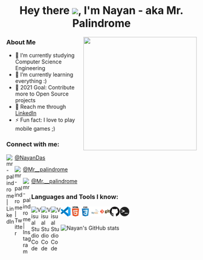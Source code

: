 <h1 align="center">Hey there <img src="https://raw.githubusercontent.com/MartinHeinz/MartinHeinz/master/wave.gif" width="30px">, I'm Nayan - aka Mr. Palindrome</h1>
<img align="right" src="https://octocat-generator-assets.githubusercontent.com/my-octocat-1634121321703.png" height="300" width="300">


### About Me
- 🔭 I’m currently studying Computer Science Engineering
- 🌱 I’m currently learning everything :)
- 🥅 2021 Goal: Contribute more to Open Source projects
- 💬 Reach me through [LinkedIn](https://www.linkedin.com/in/nayan-das-mrpalindrome/)
- ⚡ Fun fact: I love to play mobile games ;)

### Connect with me:

<img align="left" alt="mr-palindrome | LinkedIn" width="22px" src="https://cdn.jsdelivr.net/npm/simple-icons@v3/icons/linkedin.svg" /> [@NayanDas](https://www.linkedin.com/in/nayan-das-mrpalindrome/)

<img align="left" alt="mr-palindrome | Twitter" width="22px" src="https://cdn.jsdelivr.net/npm/simple-icons@v3/icons/twitter.svg" /> [@Mr__palindrome](https://twitter.com/Mr__palindrome)

<img align="left" alt="mr-palindrome | Instagram" width="22px" src="https://cdn.jsdelivr.net/npm/simple-icons@v3/icons/instagram.svg" /> [@Mr.__palindrome](https://www.instagram.com/Mr.__palindrome/)

### Languages and Tools I know:

<img align="left" alt="Visual Studio Code" width="26px" src="https://cdn3.iconfinder.com/data/icons/logos-and-brands-adobe/512/267_Python-512.png" />
<img align="left" alt="Visual Studio Code" width="26px" src="https://icon-library.com/images/django-icon/django-icon-0.jpg" />
<img align="left" alt="Visual Studio Code" width="26px" src="https://user-images.githubusercontent.com/42747200/46140125-da084900-c26d-11e8-8ea7-c45ae6306309.png" />
<img align="left" alt="Visual Studio Code" width="26px" src="https://raw.githubusercontent.com/github/explore/80688e429a7d4ef2fca1e82350fe8e3517d3494d/topics/visual-studio-code/visual-studio-code.png" />
<img align="left" alt="HTML5" width="26px" src="https://raw.githubusercontent.com/github/explore/80688e429a7d4ef2fca1e82350fe8e3517d3494d/topics/html/html.png" />
<img align="left" alt="CSS3" width="26px" src="https://raw.githubusercontent.com/github/explore/80688e429a7d4ef2fca1e82350fe8e3517d3494d/topics/css/css.png" />
<img align="left" alt="MySQL" width="26px" src="https://raw.githubusercontent.com/github/explore/80688e429a7d4ef2fca1e82350fe8e3517d3494d/topics/mysql/mysql.png" />
<img align="left" alt="Git" width="26px" src="https://raw.githubusercontent.com/github/explore/80688e429a7d4ef2fca1e82350fe8e3517d3494d/topics/git/git.png" />
<img align="left" alt="GitHub" width="26px" src="https://raw.githubusercontent.com/github/explore/78df643247d429f6cc873026c0622819ad797942/topics/github/github.png" />
<img align="left" alt="Terminal" width="26px" src="https://raw.githubusercontent.com/github/explore/80688e429a7d4ef2fca1e82350fe8e3517d3494d/topics/terminal/terminal.png" />
<br />
<br />


![Nayan's GitHub stats](https://github-readme-stats.vercel.app/api?username=mr-palindrome)
